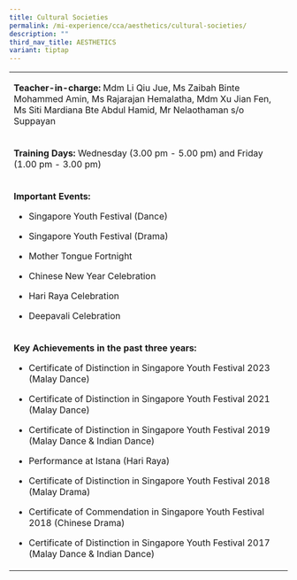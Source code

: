 ```yaml
---
title: Cultural Societies
permalink: /mi-experience/cca/aesthetics/cultural-societies/
description: ""
third_nav_title: AESTHETICS
variant: tiptap
---
```

<table style="minWidth: 25px">
<colgroup>
<col>
</colgroup>
<tbody>
<tr>
<td rowspan="1" colspan="1">
<p><strong>Teacher-in-charge:</strong>&nbsp;Mdm Li Qiu Jue, Ms Zaibah Binte
Mohammed Amin, Ms Rajarajan Hemalatha, Mdm Xu Jian Fen, Ms Siti Mardiana
Bte Abdul Hamid, Mr Nelaothaman s/o Suppayan</p>
</td>
</tr>
<tr>
<td rowspan="1" colspan="1">
<p><strong>Training Days:</strong>&nbsp;Wednesday (3.00 pm - 5.00 pm) and
Friday (1.00 pm - 3.00 pm)</p>
</td>
</tr>
<tr>
<td rowspan="1" colspan="1">
<p><strong>Important Events:</strong>
<br>
</p>
<ul data-tight="true" class="tight">
<li>
<p>Singapore Youth Festival (Dance)</p>
</li>
<li>
<p>Singapore Youth Festival (Drama)</p>
</li>
<li>
<p>Mother Tongue Fortnight</p>
</li>
<li>
<p>Chinese New Year Celebration</p>
</li>
<li>
<p>Hari Raya Celebration</p>
</li>
<li>
<p>Deepavali Celebration</p>
</li>
</ul>
</td>
</tr>
<tr>
<td rowspan="1" colspan="1">
<p><strong>Key Achievements in the past three years:</strong>
<br>
</p>
<ul data-tight="true" class="tight">
<li>
<p>Certificate of Distinction in Singapore Youth Festival 2023 (Malay Dance)</p>
</li>
<li>
<p>Certificate of Distinction in Singapore Youth Festival 2021 (Malay Dance)</p>
</li>
<li>
<p>Certificate of Distinction in Singapore Youth Festival 2019 (Malay Dance
&amp; Indian Dance)</p>
</li>
<li>
<p>Performance at Istana (Hari Raya)</p>
</li>
<li>
<p>Certificate of Distinction in Singapore Youth Festival 2018 (Malay Drama)</p>
</li>
<li>
<p>Certificate of Commendation in Singapore Youth Festival 2018 (Chinese
Drama)</p>
</li>
<li>
<p>Certificate of Distinction in Singapore Youth Festival 2017 (Malay Dance
&amp; Indian Dance)</p>
</li>
</ul>
</td>
</tr>
</tbody>
</table>
<p></p>